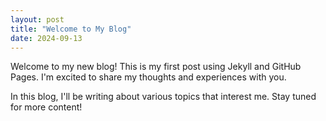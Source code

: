 ```yaml
---
layout: post
title: "Welcome to My Blog"
date: 2024-09-13
---
```


Welcome to my new blog! This is my first post using Jekyll and GitHub Pages. I'm excited to share my thoughts and experiences with you.

In this blog, I'll be writing about various topics that interest me. Stay tuned for more content!
